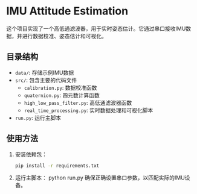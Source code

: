 # IMU Attitude Estimation

这个项目实现了一个高低通滤波器，用于实时姿态估计。它通过串口接收IMU数据，并进行数据校准、姿态估计和可视化。

## 目录结构

- `data/`: 存储示例IMU数据
- `src/`: 包含主要的代码文件
  - `calibration.py`: 数据校准函数
  - `quaternion.py`: 四元数计算函数
  - `high_low_pass_filter.py`: 高低通滤波器函数
  - `real_time_processing.py`: 实时数据处理和可视化脚本
- `run.py`: 运行主脚本

## 使用方法

1. 安装依赖包：
   ```bash
   pip install -r requirements.txt
2. 运行主脚本：
   python run.py
确保正确设置串口参数，以匹配实际的IMU设备。